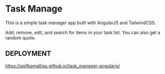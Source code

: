 # Task Manage
This is a simple task manager app built with AngularJS and TailwindCSS.

Add, remove, edit, and search for items in your task list. You can also get a random quote.


## DEPLOYMENT

https://asifkamaltias.github.io/task_manager-angularjs/
